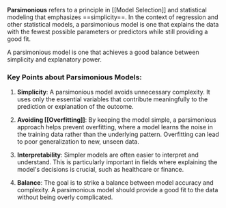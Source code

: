 **Parsimonious** refers to a principle in [[Model Selection]] and statistical modeling that emphasizes ==simplicity==. In the context of regression and other statistical models, a parsimonious model is one that explains the data with the fewest possible parameters or predictors while still providing a good fit.

A parsimonious model is one that achieves a good balance between simplicity and explanatory power.
### Key Points about Parsimonious Models:

1. **Simplicity**: A parsimonious model avoids unnecessary complexity. It uses only the essential variables that contribute meaningfully to the prediction or explanation of the outcome.

2. **Avoiding [[Overfitting]]**: By keeping the model simple, a parsimonious approach helps prevent overfitting, where a model learns the noise in the training data rather than the underlying pattern. Overfitting can lead to poor generalization to new, unseen data.

3. **Interpretability**: Simpler models are often easier to interpret and understand. This is particularly important in fields where explaining the model's decisions is crucial, such as healthcare or finance.

4. **Balance**: The goal is to strike a balance between model accuracy and complexity. A parsimonious model should provide a good fit to the data without being overly complicated.

